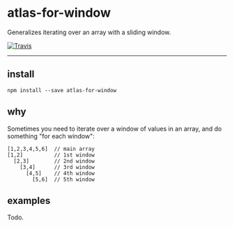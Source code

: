 # atlas-for-window

Generalizes iterating over an array with a sliding window.

[![Travis](https://img.shields.io/travis/[username]/[repo].svg)](https://travis-ci.org/[username]/[repo])

---

## install

```
npm install --save atlas-for-window
```

## why

Sometimes you need to iterate over a window of values in an array, and do something "for each window":

```
[1,2,3,4,5,6]  // main array
[1,2]          // 1st window
  [2,3]        // 2nd window
    [3,4]      // 3rd window
      [4,5]    // 4th window
        [5,6]  // 5th window
```

## examples

Todo.
